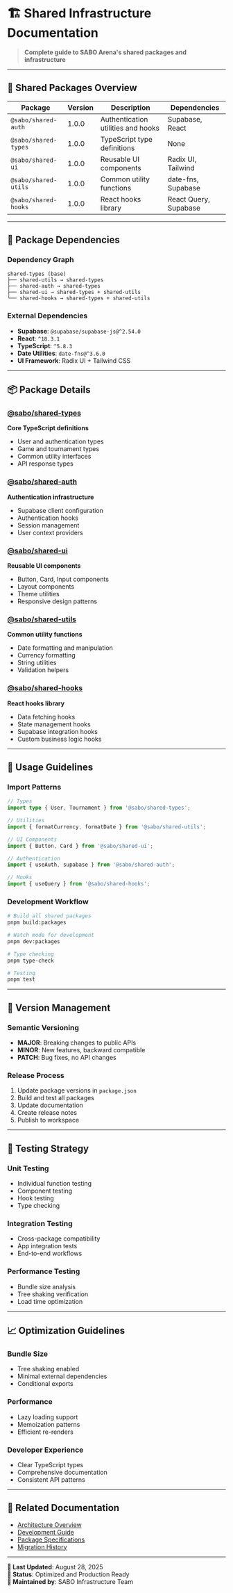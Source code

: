 # 🏗️ Shared Infrastructure Documentation

> **Complete guide to SABO Arena's shared packages and infrastructure**

---

## 📁 Shared Packages Overview

| Package | Version | Description | Dependencies |
|---------|---------|-------------|--------------|
| `@sabo/shared-auth` | 1.0.0 | Authentication utilities and hooks | Supabase, React |
| `@sabo/shared-types` | 1.0.0 | TypeScript type definitions | None |
| `@sabo/shared-ui` | 1.0.0 | Reusable UI components | Radix UI, Tailwind |
| `@sabo/shared-utils` | 1.0.0 | Common utility functions | date-fns, Supabase |
| `@sabo/shared-hooks` | 1.0.0 | React hooks library | React Query, Supabase |

---

## 🔧 Package Dependencies

### Dependency Graph
```
shared-types (base)
├── shared-utils → shared-types
├── shared-auth → shared-types
├── shared-ui → shared-types + shared-utils
└── shared-hooks → shared-types + shared-utils
```

### External Dependencies
- **Supabase**: `@supabase/supabase-js@^2.54.0`
- **React**: `^18.3.1`
- **TypeScript**: `^5.8.3`
- **Date Utilities**: `date-fns@^3.6.0`
- **UI Framework**: Radix UI + Tailwind CSS

---

## 📦 Package Details

### [@sabo/shared-types](./packages/shared-types.md)
**Core TypeScript definitions**
- User and authentication types
- Game and tournament types
- Common utility interfaces
- API response types

### [@sabo/shared-auth](./packages/shared-auth.md)
**Authentication infrastructure**
- Supabase client configuration
- Authentication hooks
- Session management
- User context providers

### [@sabo/shared-ui](./packages/shared-ui.md)
**Reusable UI components**
- Button, Card, Input components
- Layout components
- Theme utilities
- Responsive design patterns

### [@sabo/shared-utils](./packages/shared-utils.md)
**Common utility functions**
- Date formatting and manipulation
- Currency formatting
- String utilities
- Validation helpers

### [@sabo/shared-hooks](./packages/shared-hooks.md)
**React hooks library**
- Data fetching hooks
- State management hooks
- Supabase integration hooks
- Custom business logic hooks

---

## 🚀 Usage Guidelines

### Import Patterns
```typescript
// Types
import type { User, Tournament } from '@sabo/shared-types';

// Utilities
import { formatCurrency, formatDate } from '@sabo/shared-utils';

// UI Components
import { Button, Card } from '@sabo/shared-ui';

// Authentication
import { useAuth, supabase } from '@sabo/shared-auth';

// Hooks
import { useQuery } from '@sabo/shared-hooks';
```

### Development Workflow
```bash
# Build all shared packages
pnpm build:packages

# Watch mode for development
pnpm dev:packages

# Type checking
pnpm type-check

# Testing
pnpm test
```

---

## 🔄 Version Management

### Semantic Versioning
- **MAJOR**: Breaking changes to public APIs
- **MINOR**: New features, backward compatible
- **PATCH**: Bug fixes, no API changes

### Release Process
1. Update package versions in `package.json`
2. Build and test all packages
3. Update documentation
4. Create release notes
5. Publish to workspace

---

## 🧪 Testing Strategy

### Unit Testing
- Individual function testing
- Component testing
- Hook testing
- Type checking

### Integration Testing
- Cross-package compatibility
- App integration tests
- End-to-end workflows

### Performance Testing
- Bundle size analysis
- Tree shaking verification
- Load time optimization

---

## 📈 Optimization Guidelines

### Bundle Size
- Tree shaking enabled
- Minimal external dependencies
- Conditional exports

### Performance
- Lazy loading support
- Memoization patterns
- Efficient re-renders

### Developer Experience
- Clear TypeScript types
- Comprehensive documentation
- Consistent API patterns

---

## 🔗 Related Documentation

- [Architecture Overview](../architecture/README.md)
- [Development Guide](../DEVELOPMENT_HANDOVER_COMPREHENSIVE.md)
- [Package Specifications](./packages/)
- [Migration History](../migration-history/)

---

**📅 Last Updated**: August 28, 2025  
**🎯 Status**: Optimized and Production Ready  
**👥 Maintained by**: SABO Infrastructure Team
